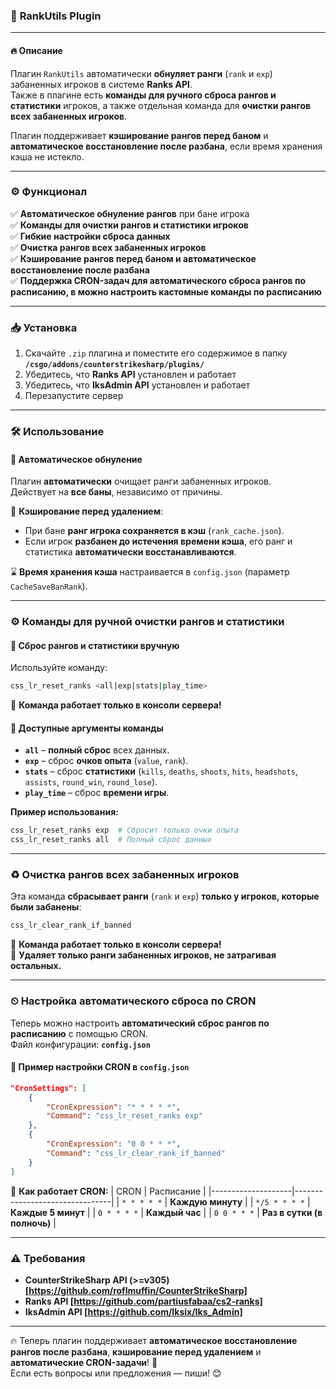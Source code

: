 ### 📌 **RankUtils Plugin**

---

#### 🔥 **Описание**
Плагин `RankUtils` автоматически **обнуляет ранги** (`rank` и `exp`) забаненных игроков в системе **Ranks API**.  
Также в плагине есть **команды для ручного сброса рангов и статистики** игроков, а также отдельная команда для **очистки рангов всех забаненных игроков**.

Плагин поддерживает **кэширование рангов перед баном** и **автоматическое восстановление после разбана**, если время хранения кэша не истекло.

---

### ⚙ **Функционал**
✅ **Автоматическое обнуление рангов** при бане игрока  
✅ **Команды для очистки рангов и статистики игроков**  
✅ **Гибкие настройки сброса данных**  
✅ **Очистка рангов всех забаненных игроков**  
✅ **Кэширование рангов перед баном и автоматическое восстановление после разбана**  
✅ **Поддержка CRON-задач для автоматического сброса рангов по расписанию, в можно настроить кастомные команды по расписанию**

---

### 📥 **Установка**
1. Скачайте `.zip` плагина и поместите его содержимое в папку **`/csgo/addons/counterstrikesharp/plugins/`**
2. Убедитесь, что **Ranks API** установлен и работает
3. Убедитесь, что **IksAdmin API** установлен и работает
4. Перезапустите сервер

---

### 🛠 **Использование**

#### **🔄 Автоматическое обнуление**
Плагин **автоматически** очищает ранги забаненных игроков.  
Действует на **все баны**, независимо от причины.

💾 **Кэширование перед удалением**:
- При бане **ранг игрока сохраняется в кэш** (`rank_cache.json`).
- Если игрок **разбанен до истечения времени кэша**, его ранг и статистика **автоматически восстанавливаются**.

⌛ **Время хранения кэша** настраивается в `config.json` (параметр `CacheSaveBanRank`).

---

### **⚙ Команды для ручной очистки рангов и статистики**

#### 🔄 **Сброс рангов и статистики вручную**
Используйте команду:

```sh
css_lr_reset_ranks <all|exp|stats|play_time>
```

📌 **Команда работает только в консоли сервера!**

#### **📝 Доступные аргументы команды**
- **`all`** – **полный сброс** всех данных.
- **`exp`** – сброс **очков опыта** (`value`, `rank`).
- **`stats`** – сброс **статистики** (`kills`, `deaths`, `shoots`, `hits`, `headshots`, `assists`, `round_win`, `round_lose`).
- **`play_time`** – сброс **времени игры**.

**Пример использования:**
```sh
css_lr_reset_ranks exp  # Сбросит только очки опыта
css_lr_reset_ranks all  # Полный сброс данных
```

---

### **♻ Очистка рангов всех забаненных игроков**
Эта команда **сбрасывает ранги** (`rank` и `exp`) **только у игроков, которые были забанены**:

```sh
css_lr_clear_rank_if_banned
```

📌 **Команда работает только в консоли сервера!**  
📌 **Удаляет только ранги забаненных игроков, не затрагивая остальных.**

---

### **⏲ Настройка автоматического сброса по CRON**
Теперь можно настроить **автоматический сброс рангов по расписанию** с помощью CRON.  
Файл конфигурации: **`config.json`**

#### **📄 Пример настройки CRON в `config.json`**
```json
"CronSettings": [
    {
        "CronExpression": "* * * * *",
        "Command": "css_lr_reset_ranks exp"
    },
    {
        "CronExpression": "0 0 * * *",
        "Command": "css_lr_clear_rank_if_banned"
    }
]
```

📌 **Как работает CRON:**
| CRON               | Расписание                        |
|--------------------|--------------------------------|
| `* * * * *`       | **Каждую минуту**              |
| `*/5 * * * *`     | **Каждые 5 минут**             |
| `0 * * * *`       | **Каждый час**                 |
| `0 0 * * *`       | **Раз в сутки (в полночь)**    |

---

### ⚠ **Требования**
- **CounterStrikeSharp API (>=v305) [https://github.com/roflmuffin/CounterStrikeSharp]**
- **Ranks API [https://github.com/partiusfabaa/cs2-ranks]**
- **IksAdmin API [https://github.com/Iksix/Iks_Admin]**

---

🔥 Теперь плагин поддерживает **автоматическое восстановление рангов после разбана**, **кэширование перед удалением** и **автоматические CRON-задачи**! 🚀  
Если есть вопросы или предложения — пиши! 😊